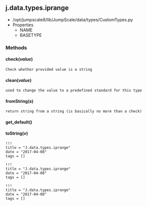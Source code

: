 <!-- toc -->
## j.data.types.iprange

- /opt/jumpscale8/lib/JumpScale/data/types/CustomTypes.py
- Properties
    - NAME
    - BASETYPE

### Methods

    

#### check(*value*) 

```
Check whether provided value is a string

```

#### clean(*value*) 

```
used to change the value to a predefined standard for this type

```

#### fromString(*s*) 

```
return string from a string (is basically no more than a check)

```

#### get_default() 

#### toString(*v*) 


```
!!!
title = "J.data.types.iprange"
date = "2017-04-08"
tags = []
```

```
!!!
title = "J.data.types.iprange"
date = "2017-04-08"
tags = []
```

```
!!!
title = "J.data.types.iprange"
date = "2017-04-08"
tags = []
```
